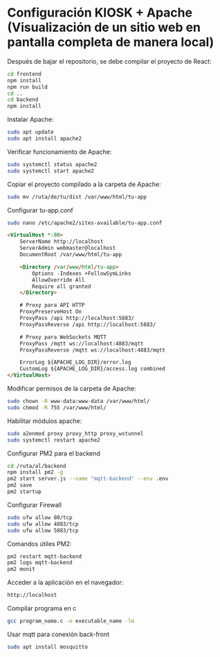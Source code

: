 # Configuración KIOSK + Apache (Visualización de un sitio web en pantalla completa de manera local)

Después de bajar el repositorio, se debe compilar el proyecto de React:

```bash
cd frontend
npm install
npm run build
cd ..
cd backend
npm install
```

Instalar Apache:

```bash
sudo apt update
sudo apt install apache2
```

Verificar funcionamiento de Apache:

```bash
sudo systemctl status apache2
sudo systemctl start apache2
```

Copiar el proyecto compilado a la carpeta de Apache:

```bash
sudo mv /ruta/de/tu/dist /var/www/html/tu-app
```

Configurar tu-app.conf
```bash
sudo nano /etc/apache2/sites-available/tu-app.conf
```

```html
<VirtualHost *:80>
    ServerName http://localhost
    ServerAdmin webmaster@localhost
    DocumentRoot /var/www/html/tu-app

    <Directory /var/www/html/tu-app>
        Options -Indexes +FollowSymLinks
        AllowOverride All
        Require all granted
    </Directory>

    # Proxy para API HTTP
    ProxyPreserveHost On
    ProxyPass /api http://localhost:5883/
    ProxyPassReverse /api http://localhost:5883/

    # Proxy para WebSockets MQTT
    ProxyPass /mqtt ws://localhost:4883/mqtt
    ProxyPassReverse /mqtt ws://localhost:4883/mqtt

    ErrorLog ${APACHE_LOG_DIR}/error.log
    CustomLog ${APACHE_LOG_DIR}/access.log combined
</VirtualHost>
```

Modificar permisos de la carpeta de Apache:

```bash
sudo chown -R www-data:www-data /var/www/html/
sudo chmod -R 755 /var/www/html/
```

Habilitar módulos apache:

```bash
sudo a2enmod proxy proxy_http proxy_wstunnel
sudo systemctl restart apache2
```

Configurar PM2 para el backend

```bash
cd /ruta/al/backend
npm install pm2 -g
pm2 start server.js --name "mqtt-backend" --env .env
pm2 save
pm2 startup
```

Configurar Firewall
```bash
sudo ufw allow 80/tcp
sudo ufw allow 4883/tcp
sudo ufw allow 5883/tcp
```

Comandos útiles PM2:
```bash
pm2 restart mqtt-backend
pm2 logs mqtt-backend
pm2 monit
```

Acceder a la aplicación en el navegador:

```bash
http://localhost
```
Compilar programa en c
```bash
gcc program_name.c -o executable_name -lm
```

Usar mqtt para conexión back-front
```bash
sudo apt install mosquitto
```

